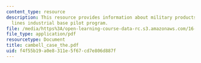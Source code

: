 ```yaml
---
content_type: resource
description: This resource provides information about military products from commercial
  lines industrial base pilot program.
file: /media/https%3A/open-learning-course-data-rc.s3.amazonaws.com/16-852j-integrating-the-lean-enterprise-fall-2005/f4f55b19a0e8311e5f67cd7e806d887f_cambell_case_the.pdf
file_type: application/pdf
resourcetype: Document
title: cambell_case_the.pdf
uid: f4f55b19-a0e8-311e-5f67-cd7e806d887f
---
```

